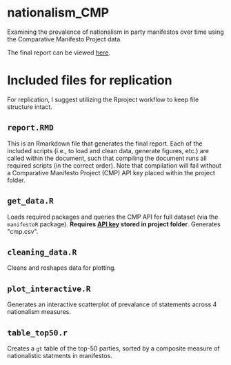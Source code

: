 # nationalism_CMP
Examining the prevalence of nationalism in party manifestos over time using the Comparative Manifesto Project data.

The final report can be viewed [here](https://sdbock.github.io/nationalism_CMP/).
# Included files for replication
For replication, I suggest utilizing the Rproject workflow to keep file structure intact. 

## `report.RMD` 
This is an Rmarkdown file that generates the final report. Each of the included scripts (i.e., to load and clean data, generate figures, etc.) are called within the document, such that compiling the document runs all required scripts (in the correct order). Note that compilation will fail without a Comparative Manifesto Project (CMP) API key placed within the project folder.

## `get_data.R`
Loads required packages and queries the CMP API for full dataset (via the `manifestoR` package). **Requires [API key](https://manifesto-project.wzb.eu/information/documents/api) stored in project folder**. Generates "cmp.csv". 

## `cleaning_data.R`
Cleans and reshapes data for plotting. 

## `plot_interactive.R`
Generates an interactive scatterplot of prevalance of statements across 4 nationalism measures. 

## `table_top50.r`
Creates a `gt` table of the top-50 parties, sorted by a composite measure of nationalistic statments in manifestos. 
